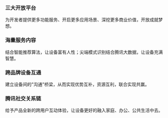 ### 三大开放平台
为开发者提供更多功能服务、开启更多应用场景、深挖更多商业价值，开放成就梦想。

### 海量服务内容
结合智能推荐算法，让设备富有人性；尖端模式识别结合腾讯大数据，让设备充满智慧。

### 跨品牌设备互通
建立设备间的"沟通"桥梁，从而实现优势互补，资源互利，联合实现共赢。

### 腾讯社交关系链 
给予产品全新的跨用户互动体验，让设备更好的融入家庭、办公、公共生活中去。




